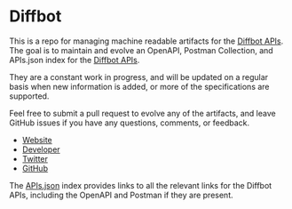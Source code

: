 # DiffbotThis is a repo for managing machine readable artifacts for the [Diffbot APIs](http://www.diffbot.com/our-apis/follow/). The goal is to maintain and evolve an OpenAPI, Postman Collection, and APIs.json index for the [Diffbot APIs](http://www.diffbot.com/our-apis/follow/).They are a constant work in progress, and will be updated on a regular basis when new information is added, or more of the specifications are supported.Feel free to submit a pull request to evolve any of the artifacts, and leave GitHub issues if you have any questions, comments, or feedback.- [Website](http://www.diffbot.com/our-apis/follow/)- [Developer](http://www.diffbot.com/our-apis/follow/)- [Twitter](https://twitter.com/diffbot)- [GitHub](https://github.com/diffbot)The [APIs.json](https://github.com/api-evangelist/diffbot/blob/master/apis.json) index provides links to all the relevant links for the Diffbot APIs, including the OpenAPI and Postman if they are present.